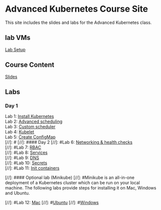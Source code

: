 # Advanced Kubernetes Course Site

This site includes the slides and labs for the Advanced Kubernetes class. 


## lab VMs  

[Lab Setup](labs/001-setup/)  

## Course Content
[Slides](https://bit.ly/adv-k8s-content)  

## Labs

### Day 1
Lab 1: [Install Kubernetes](labs/01-install-k8s/)  
Lab 2: [Advanced scheduling](labs/02-affinity/)  
Lab 3: [Custom scheduler](labs/03-scheduler/)  
Lab 4: [Kubelet](labs/04-kubelet/)  
Lab 5: [Create ConfigMap](labs/05-configmap/)  
 [//]: #
 [//]: #### Day 2
 [//]: #Lab 6: [Networking & health checks](labs/06-networking/)  
 [//]: #Lab 7: [RBAC](labs/07-rbac/)  
 [//]: #Lab 8: [Services](labs/08-services/)  
 [//]: #Lab 9: [DNS](labs/09-dns/)  
 [//]: #Lab 10: [Secrets](labs/10-secrets/)  
 [//]: #Lab 11: [Init containers](labs/11-init/)  

 [//]: #### Optional lab (Minikube)
 [//]: #Minikube is an all-in-one deployment of a Kubernetes cluster which can be run on your local machine.  The following labs provide steps for installing it on Mac, Windows and Ubuntu. 

 [//]: #Lab 12: [Mac](labs/12-mini-mac/)
 [//]: #[Ubuntu](labs/12-mini-ubuntu/)
 [//]: #[Windows](labs/12-mini-win/)
